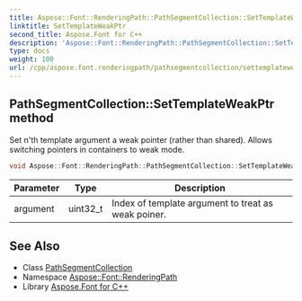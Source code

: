```yaml
---
title: Aspose::Font::RenderingPath::PathSegmentCollection::SetTemplateWeakPtr method
linktitle: SetTemplateWeakPtr
second_title: Aspose.Font for C++
description: 'Aspose::Font::RenderingPath::PathSegmentCollection::SetTemplateWeakPtr method. Set n''th template argument a weak pointer (rather than shared). Allows switching pointers in containers to weak mode in C++.'
type: docs
weight: 100
url: /cpp/aspose.font.renderingpath/pathsegmentcollection/settemplateweakptr/
---
```

## PathSegmentCollection::SetTemplateWeakPtr method


Set n'th template argument a weak pointer (rather than shared). Allows switching pointers in containers to weak mode.

```cpp
void Aspose::Font::RenderingPath::PathSegmentCollection::SetTemplateWeakPtr(uint32_t argument) override
```


| Parameter | Type | Description |
| --- | --- | --- |
| argument | uint32_t | Index of template argument to treat as weak poiner. |

## See Also

* Class [PathSegmentCollection](../)
* Namespace [Aspose::Font::RenderingPath](../../)
* Library [Aspose.Font for C++](../../../)
